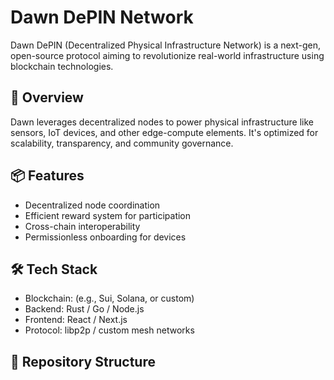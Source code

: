 # Dawn DePIN Network

Dawn DePIN (Decentralized Physical Infrastructure Network) is a next-gen, open-source protocol aiming to revolutionize real-world infrastructure using blockchain technologies.

## 🚀 Overview

Dawn leverages decentralized nodes to power physical infrastructure like sensors, IoT devices, and other edge-compute elements. It's optimized for scalability, transparency, and community governance.

## 📦 Features

- Decentralized node coordination
- Efficient reward system for participation
- Cross-chain interoperability
- Permissionless onboarding for devices

## 🛠 Tech Stack

- Blockchain: (e.g., Sui, Solana, or custom)
- Backend: Rust / Go / Node.js
- Frontend: React / Next.js
- Protocol: libp2p / custom mesh networks

## 📁 Repository Structure

